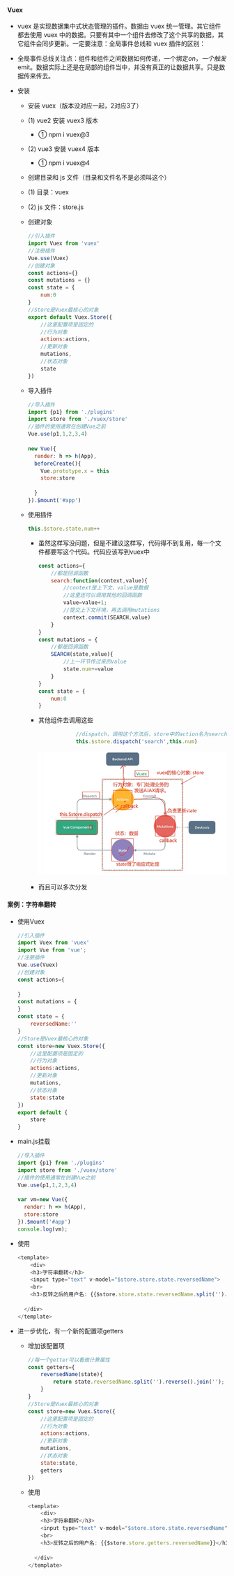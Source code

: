 #### Vuex

*  vuex 是实现数据集中式状态管理的插件。数据由 vuex 统一管理。其它组件都去使用 vuex 中的数据。只要有其中一个组件去修改了这个共享的数据，其它组件会同步更新。一定要注意：全局事件总线和 vuex 插件的区别： 

  * 全局事件总线关注点：组件和组件之间数据如何传递，一个绑定$on，一个触发$emit。数据实际上还是在局部的组件当中，并没有真正的让数据共享。只是数据传来传去。 

* 安装

  *  安装 vuex（版本没对应一起，2对应3了）

    * (1) vue2 安装 vuex3 版本
      * ① npm i vuex@3
    * (2) vue3 安装 vuex4 版本
      * ① npm i vuex@4 

  *  创建目录和 js 文件（目录和文件名不是必须叫这个）

    * (1) 目录：vuex
    * (2) js 文件：store.js 

  * 创建对象

    ```js
    //引入插件
    import Vuex from 'vuex'
    //注册插件
    Vue.use(Vuex)
    //创建对象
    const actions={}
    const mutations = {}
    const state = {
        num:0
    }
    //Store是Vuex最核心的对象
    export default Vuex.Store({
        //这里配置项是固定的
        //行为对象
        actions:actions,
        //更新对象
        mutations,
        //状态对象
        state
    })
    ```

  * 导入插件

    ```js
    //导入插件
    import {p1} from './plugins'
    import store from './vuex/store'
    //插件的使用通常在创建Vue之前
    Vue.use(p1,1,2,3,4)
    
    new Vue({
      render: h => h(App),
      beforeCreate(){
        Vue.prototype.x = this
        store:store
        
      }
    }).$mount('#app')
    ```

  * 使用插件

    ```js
    this.$store.state.num++
    ```

    * 虽然这样写没问题，但是不建议这样写，代码得不到复用，每一个文件都要写这个代码。代码应该写到vuex中

      ```js
      const actions={
          //都是回调函数
          search:function(context,value){
              //context是上下文，value是数据
              //这里还可以调用其他的回调函数
              value=value+1;
              //提交上下文环境，再去调用mutations
              context.commit(SEARCH,value)
          }
      }
      const mutations = {
          //都是回调函数
          SEARCH(state,value){
              //上一环节传过来的value
              state.num+=value
          }
      }
      const state = {
          num:0
      }
      ```

    * 其他组件去调用这些

      ```js
                  //dispatch，调用这个方法后，store中的action名为search的回调函数会自动调用，交给那边的代码去看
                  this.$store.dispatch('search',this.num)
      ```

      ![1720444914140](Vuex.assets/1720444914140.png)

    * 而且可以多次分发

#### 案例：字符串翻转

* 使用Vuex

  ```js
  //引入插件
  import Vuex from 'vuex'
  import Vue from 'vue';
  //注册插件
  Vue.use(Vuex)
  //创建对象
  const actions={
  
  }
  const mutations = {
  }
  const state = {
      reversedName:''
  }
  //Store是Vuex最核心的对象
  const store=new Vuex.Store({
      //这里配置项是固定的
      //行为对象
      actions:actions,
      //更新对象
      mutations,
      //状态对象
      state:state
  })
  export default {
      store
  }
  ```

* main.js挂载

  ```js
  //导入插件
  import {p1} from './plugins'
  import store from './vuex/store'
  //插件的使用通常在创建Vue之前
  Vue.use(p1,1,2,3,4)
  
  var vm=new Vue({
    render: h => h(App),
    store:store
  }).$mount('#app')
  console.log(vm);
  ```

* 使用

  ```js
  <template>
      <div>
      <h3>字符串翻转</h3>
      <input type="text" v-model="$store.store.state.reversedName">
      <br>
      <h3>反转之后的用户名: {{$store.store.state.reversedName.split('').reverse().join('')}}</h3>
  
    </div>
  </template>
  
  ```

  

* 进一步优化，有一个新的配置项getters

  * 增加该配置项

    ```js
    //每一个getter可以看做计算属性
    const getters={
        reversedName(state){
            return state.reversedName.split('').reverse().join('');
        }
    }
    //Store是Vuex最核心的对象
    const store=new Vuex.Store({
        //这里配置项是固定的
        //行为对象
        actions:actions,
        //更新对象
        mutations,
        //状态对象
        state:state,
        getters
    })
    ```

  * 使用

    ```js
    <template>
        <div>
        <h3>字符串翻转</h3>
        <input type="text" v-model="$store.store.state.reversedName">
        <br>
        <h3>反转之后的用户名: {{$store.store.getters.reversedName}}</h3>
    
      </div>
    </template>
    ```

    

